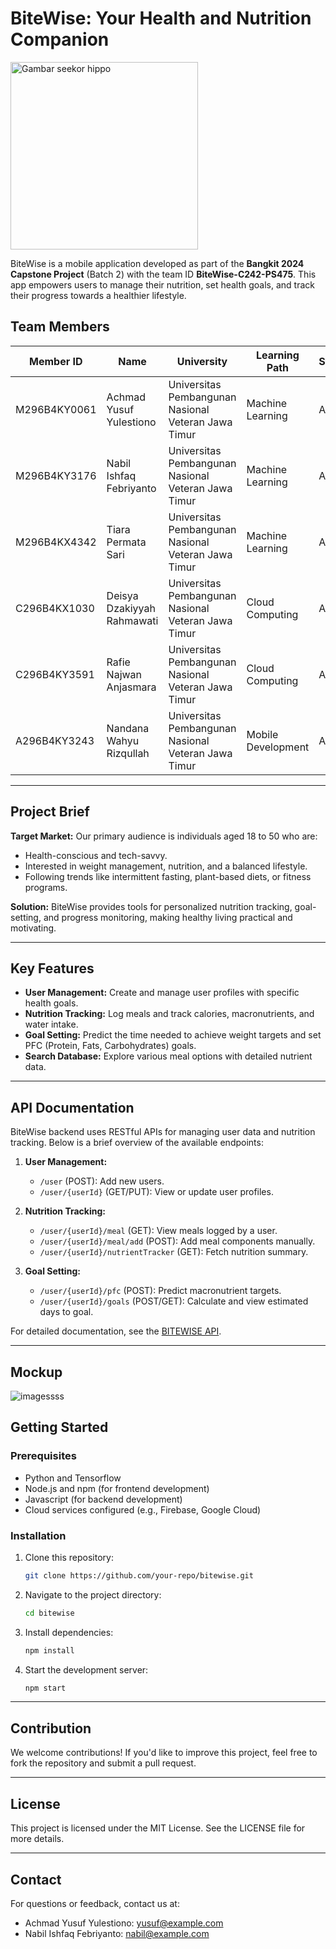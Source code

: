 # BiteWise: Your Health and Nutrition Companion
<img src="https://github.com/user-attachments/assets/c62a3219-2495-4b61-b5e9-da3b9372c705" width="300" height="300" alt="Gambar seekor hippo">

BiteWise is a mobile application developed as part of the **Bangkit 2024 Capstone Project** (Batch 2) with the team ID **BiteWise-C242-PS475**. This app empowers users to manage their nutrition, set health goals, and track their progress towards a healthier lifestyle.

## Team Members

| Member ID       | Name                      | University                                  | Learning Path         | Status  |
|-----------------|---------------------------|---------------------------------------------|-----------------------|---------|
| M296B4KY0061   | Achmad Yusuf Yulestiono   | Universitas Pembangunan Nasional Veteran Jawa Timur | Machine Learning      | Active  |
| M296B4KY3176   | Nabil Ishfaq Febriyanto   | Universitas Pembangunan Nasional Veteran Jawa Timur | Machine Learning      | Active  |
| M296B4KX4342   | Tiara Permata Sari        | Universitas Pembangunan Nasional Veteran Jawa Timur | Machine Learning      | Active  |
| C296B4KX1030   | Deisya Dzakiyyah Rahmawati| Universitas Pembangunan Nasional Veteran Jawa Timur | Cloud Computing       | Active  |
| C296B4KY3591   | Rafie Najwan Anjasmara    | Universitas Pembangunan Nasional Veteran Jawa Timur | Cloud Computing       | Active  |
| A296B4KY3243   | Nandana Wahyu Rizqullah   | Universitas Pembangunan Nasional Veteran Jawa Timur | Mobile Development    | Active  |

---

## Project Brief

**Target Market:**
Our primary audience is individuals aged 18 to 50 who are:
- Health-conscious and tech-savvy.
- Interested in weight management, nutrition, and a balanced lifestyle.
- Following trends like intermittent fasting, plant-based diets, or fitness programs.

**Solution:**
BiteWise provides tools for personalized nutrition tracking, goal-setting, and progress monitoring, making healthy living practical and motivating.

---

## Key Features
- **User Management:** Create and manage user profiles with specific health goals.
- **Nutrition Tracking:** Log meals and track calories, macronutrients, and water intake.
- **Goal Setting:** Predict the time needed to achieve weight targets and set PFC (Protein, Fats, Carbohydrates) goals.
- **Search Database:** Explore various meal options with detailed nutrient data.

---

## API Documentation
BiteWise backend uses RESTful APIs for managing user data and nutrition tracking. Below is a brief overview of the available endpoints:

1. **User Management:**
   - `/user` (POST): Add new users.
   - `/user/{userId}` (GET/PUT): View or update user profiles.

2. **Nutrition Tracking:**
   - `/user/{userId}/meal` (GET): View meals logged by a user.
   - `/user/{userId}/meal/add` (POST): Add meal components manually.
   - `/user/{userId}/nutrientTracker` (GET): Fetch nutrition summary.

3. **Goal Setting:**
   - `/user/{userId}/pfc` (POST): Predict macronutrient targets.
   - `/user/{userId}/goals` (POST/GET): Calculate and view estimated days to goal.

For detailed documentation, see the [BITEWISE API](BITEWISE_API.txt).

---

## Mockup 


![imagessss](https://github.com/user-attachments/assets/93514178-6538-4bb9-b1de-16aac79c3738)

## Getting Started

### Prerequisites
- Python and Tensorflow
- Node.js and npm (for frontend development)
- Javascript (for backend development)
- Cloud services configured (e.g., Firebase, Google Cloud)

### Installation
1. Clone this repository:
   ```bash
   git clone https://github.com/your-repo/bitewise.git
   ```
2. Navigate to the project directory:
   ```bash
   cd bitewise
   ```
3. Install dependencies:
   ```bash
   npm install
   ```
4. Start the development server:
   ```bash
   npm start
   ```

---

## Contribution
We welcome contributions! If you'd like to improve this project, feel free to fork the repository and submit a pull request.

---

## License
This project is licensed under the MIT License. See the LICENSE file for more details.

---

## Contact
For questions or feedback, contact us at:
- Achmad Yusuf Yulestiono: yusuf@example.com
- Nabil Ishfaq Febriyanto: nabil@example.com
